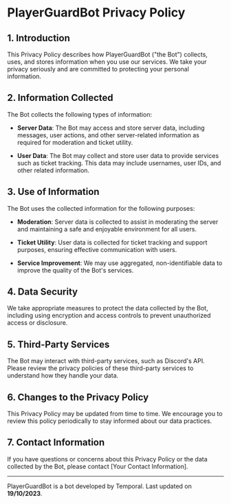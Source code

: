 # PlayerGuardBot Privacy Policy

## 1. Introduction

This Privacy Policy describes how PlayerGuardBot ("the Bot") collects, uses, and stores information when you use our services. We take your privacy seriously and are committed to protecting your personal information.

## 2. Information Collected

The Bot collects the following types of information:

- **Server Data**: The Bot may access and store server data, including messages, user actions, and other server-related information as required for moderation and ticket utility.

- **User Data**: The Bot may collect and store user data to provide services such as ticket tracking. This data may include usernames, user IDs, and other related information.

## 3. Use of Information

The Bot uses the collected information for the following purposes:

- **Moderation**: Server data is collected to assist in moderating the server and maintaining a safe and enjoyable environment for all users.

- **Ticket Utility**: User data is collected for ticket tracking and support purposes, ensuring effective communication with users.

- **Service Improvement**: We may use aggregated, non-identifiable data to improve the quality of the Bot's services.

## 4. Data Security

We take appropriate measures to protect the data collected by the Bot, including using encryption and access controls to prevent unauthorized access or disclosure.

## 5. Third-Party Services

The Bot may interact with third-party services, such as Discord's API. Please review the privacy policies of these third-party services to understand how they handle your data.

## 6. Changes to the Privacy Policy

This Privacy Policy may be updated from time to time. We encourage you to review this policy periodically to stay informed about our data practices.

## 7. Contact Information

If you have questions or concerns about this Privacy Policy or the data collected by the Bot, please contact [Your Contact Information].

---

PlayerGuardBot is a bot developed by Temporal. Last updated on **19/10/2023**.

